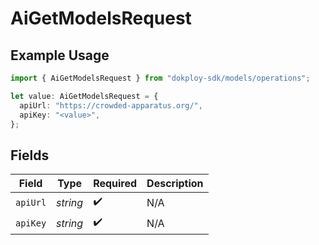 # AiGetModelsRequest

## Example Usage

```typescript
import { AiGetModelsRequest } from "dokploy-sdk/models/operations";

let value: AiGetModelsRequest = {
  apiUrl: "https://crowded-apparatus.org/",
  apiKey: "<value>",
};
```

## Fields

| Field              | Type               | Required           | Description        |
| ------------------ | ------------------ | ------------------ | ------------------ |
| `apiUrl`           | *string*           | :heavy_check_mark: | N/A                |
| `apiKey`           | *string*           | :heavy_check_mark: | N/A                |
